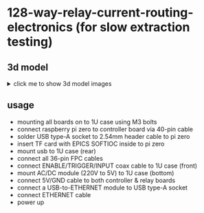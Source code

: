 # 128-way-relay-current-routing-electronics (for slow extraction testing)

## 3d model

<details>

  <summary> click me to show 3d model images</summary>

  ### relay board
  ![3d model top_relay](LCEDA/images/128-way-relay_3d-model_top.png)

  ### controller board
  ![3d model top_controller](LCEDA/images/controller_3d-model_top.png)
</details>

## usage
- mounting all boards on to 1U case using M3 bolts
- connect raspberry pi zero to controller board via 40-pin cable
- solder USB type-A socket to 2.54mm header cable to pi zero
- insert TF card with EPICS SOFTIOC inside to pi zero
- mount usb to 1U case (rear)
- connect all 36-pin FPC cables
- connect ENABLE/TRIGGER/INPUT coax cable to 1U case (front)
- mount AC/DC module (220V to 5V) to 1U case (bottom)
- connect 5V/GND cable to both controller & relay boards
- connect a USB-to-ETHERNET module to USB type-A socket
- connect ETHERNET cable
- power up